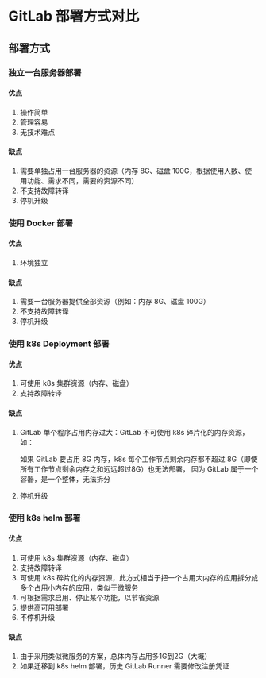# GitLab 部署方式对比

## 部署方式

### 独立一台服务器部署

#### 优点

1. 操作简单
2. 管理容易
3. 无技术难点

#### 缺点

1. 需要单独占用一台服务器的资源（内存 8G、磁盘 100G，根据使用人数、使用功能、需求不同，需要的资源不同）
2. 不支持故障转译
3. 停机升级

### 使用 Docker 部署

#### 优点

1. 环境独立

#### 缺点

1. 需要一台服务器提供全部资源（例如：内存 8G、磁盘 100G）
2. 不支持故障转译
3. 停机升级

### 使用 k8s Deployment 部署

#### 优点

1. 可使用 k8s 集群资源（内存、磁盘）
2. 支持故障转译

#### 缺点

1. GitLab 单个程序占用内存过大：GitLab 不可使用 k8s 碎片化的内存资源，如：

   如果 GitLab 要占用 8G 内存，k8s 每个工作节点剩余内存都不超过 8G（即使所有工作节点剩余内存之和远远超过8G）也无法部署，
   因为 GitLab 属于一个容器，是一个整体，无法拆分

2. 停机升级

### 使用 k8s helm 部署

#### 优点

1. 可使用 k8s 集群资源（内存、磁盘）
2. 支持故障转译
3. 可使用 k8s 碎片化的内存资源，此方式相当于把一个占用大内存的应用拆分成多个占用小内存的应用，类似于微服务
4. 可根据需求启用、停止某个功能，以节省资源
5. 提供高可用部署
6. 不停机升级

#### 缺点

1. 由于采用类似微服务的方案，总体内存占用多1G到2G（大概）
2. 如果迁移到 k8s helm 部署，历史 GitLab Runner 需要修改注册凭证
